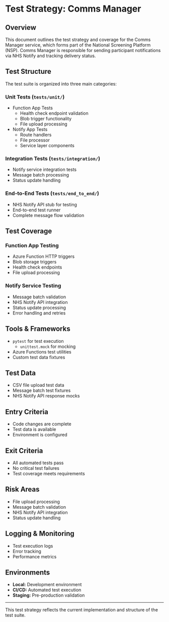 # Test Strategy: Comms Manager

## Overview

This document outlines the test strategy and coverage for the Comms Manager service, which forms part of the National Screening Platform (NSP). Comms Manager is responsible for sending participant notifications via NHS Notify and tracking delivery status.

## Test Structure

The test suite is organized into three main categories:

### Unit Tests (`tests/unit/`)

- Function App Tests
  - Health check endpoint validation
  - Blob trigger functionality
  - File upload processing
- Notify App Tests
  - Route handlers
  - File processor
  - Service layer components

### Integration Tests (`tests/integration/`)

- Notify service integration tests
- Message batch processing
- Status update handling

### End-to-End Tests (`tests/end_to_end/`)

- NHS Notify API stub for testing
- End-to-end test runner
- Complete message flow validation

## Test Coverage

### Function App Testing

- Azure Function HTTP triggers
- Blob storage triggers
- Health check endpoints
- File upload processing

### Notify Service Testing

- Message batch validation
- NHS Notify API integration
- Status update processing
- Error handling and retries

## Tools & Frameworks

- `pytest` for test execution
  - `unittest.mock` for mocking
- Azure Functions test utilities
- Custom test data fixtures

## Test Data

- CSV file upload test data
- Message batch test fixtures
- NHS Notify API response mocks

## Entry Criteria

- Code changes are complete
- Test data is available
- Environment is configured

## Exit Criteria

- All automated tests pass
- No critical test failures
- Test coverage meets requirements

## Risk Areas

- File upload processing
- Message batch validation
- NHS Notify API integration
- Status update handling

## Logging & Monitoring

- Test execution logs
- Error tracking
- Performance metrics

## Environments

- **Local:** Development environment
- **CI/CD:** Automated test execution
- **Staging:** Pre-production validation

---

This test strategy reflects the current implementation and structure of the test suite.
